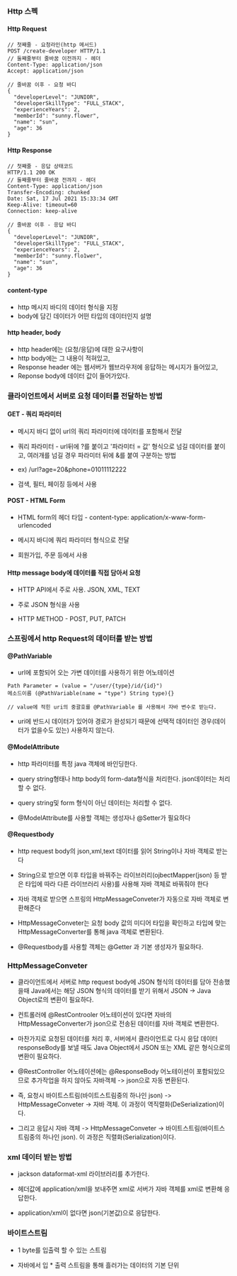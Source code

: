 ### Http 스펙

#### Http Request
```
// 첫째줄 - 요청라인(http 메서드)
POST /create-developer HTTP/1.1
// 둘째줄부터 줄바꿈 이전까지 - 헤더
Content-Type: application/json
Accept: application/json

// 줄바꿈 이후 - 요청 바디 
{
  "developerLevel": "JUNIOR",
  "developerSkillType": "FULL_STACK",
  "experienceYears": 2,
  "memberId": "sunny.flower",
  "name": "sun",
  "age": 36
}
```
#### Http Response 
```
// 첫째줄 - 응답 상태코드
HTTP/1.1 200 OK
// 둘째줄부터 줄바꿈 전까지 - 헤더
Content-Type: application/json
Transfer-Encoding: chunked
Date: Sat, 17 Jul 2021 15:33:34 GMT
Keep-Alive: timeout=60
Connection: keep-alive

// 줄바꿈 이후 - 응답 바디
{
  "developerLevel": "JUNIOR",
  "developerSkillType": "FULL_STACK",
  "experienceYears": 2,
  "memberId": "sunny.flo1wer",
  "name": "sun",
  "age": 36
}
```

#### content-type 

* http 메시지 바디의 데이터 형식을 지정
* body에 담긴 데이터가 어떤 타입의 데이터인지 설명

#### http header, body
* http header에는 (요청/응답)에 대한 요구사항이
* http body에는 그 내용이 적혀있고,
* Response header 에는 웹서버가 웹브라우저에 응답하는 메시지가 들어있고, 
* Reponse body에 데이터 값이 들어가있다.

### 클라이언트에서 서버로 요청 데이터를 전달하는 방법

#### GET - 쿼리 파라미터

* 메시지 바디 없이 url의 쿼리 파라미터에 데이터를 포함해서 전달

* 쿼리 파라미터 - url뒤에 ?를 붙이고 '파라미터 = 값' 형식으로 넘길 데이터를 붙이고, 여러개를 넘길 경우 파라미터 뒤에 &를 붙여 구분하는 방법

* ex) /url?age=20&phone=01011112222

* 검색, 필터, 페이징 등에서 사용


#### POST - HTML Form

* HTML form의 헤더 타입 - content-type: application/x-www-form-urlencoded

* 메시지 바디에 쿼리 파라미터 형식으로 전달

* 회원가입, 주문 등에서 사용


#### Http message body에 데이터를 직접 담아서 요청

* HTTP API에서 주로 사용. JSON, XML, TEXT

* 주로 JSON 형식을 사용

* HTTP METHOD - POST, PUT, PATCH
  

### 스프링에서 http Request의 데이터를 받는 방법

#### @PathVariable

* url에 포함되어 오는 가변 데이터를 사용하기 위한 어노테이션

```
Path Parameter = (value = "/user/{type}/id/{id}")
메소드이름 (@PathVariable(name = "type") String type){}

// value에 적힌 uri의 중괄호를 @PathVariable 를 사용해서 자바 변수로 받는다.
``````
* uri에 반드시 데이터가 있어야 경로가 완성되기 때문에 선택적 데이터인 경우(데이터가 없을수도 있는) 사용하지 않는다.


#### @ModelAttribute

* http 파라미터를 특정 java 객체에 바인딩한다.

* query string형태나 http body의 form-data형식을 처리한다. json데이터는 처리할 수 없다.

* query string및 form 형식이 아닌 데이터는 처리할 수 없다.

* @ModelAttribute를 사용할 객체는 생성자나 @Setter가 필요하다


#### @Requestbody

* http request body의 json,xml,text 데이터를 읽어 String이나 자바 객체로 받는다

* String으로 받으면 이후 타입을 바꿔주는 라이브러리(ojbectMapper(json) 등 받은 타입에 따라 다른 라이브러리 사용)를 사용해 자바 객체로 바꿔줘야 한다

* 자바 객체로 받으면 스프링의 HttpMessageConveter가 자동으로 자바 객체로 변환해준다

* HttpMessageConveter는 요청 body 값의 미디어 타입을 확인하고 타입에 맞는 HttpMessageConverter를 통해 java 객체로 변환된다.

* @Requestbody를 사용할 객체는 @Getter 과 기본 생성자가 필요하다.


### HttpMessageConveter

* 클라이언트에서 서버로 http request body에 JSON 형식의 데이터를 담아 전송했을때 Java에서는 해당 JSON 형식의 데이터를 받기 위해서 JSON -> Java Object로의 변환이 필요하다.

* 컨트롤러에 @RestControoler 어노테이션이 있다면 자바의 HttpMessageConverter가 json으로 전송된 데이터를 자바 객체로 변환한다. 

* 마찬가지로 요청된 데이터를 처리 후, 서버에서 클라이언트로 다시 응답 데이터 responseBody를 보낼 때도 Java Object에서 JSON 또는 XML 같은 형식으로의 변환이 필요하다. 

* @RestController 어노테이션에는 @ResponseBody 어노테이션이 포함되있으므로 추가작업을 하지 않아도 자바객체 -> json으로 자동 변환된다.

* 즉, 요청시 바이트스트림(바이트스트림중의 하나인 json) -> HttpMessageConveter -> 자바 객체. 이 과정이 역직렬화(DeSerialization)이다.

* 그리고 응답시 자바 객체 -> HttpMessageConveter -> 바이트스트림(바이트스트림중의 하나인 json). 이 과정은 직렬화(Serialization)이다.



### xml 데이터 받는 방법

* jackson dataformat-xml 라이브러리를 추가한다.

* 헤더값에 application/xml을 보내주면 xml로 서버가 자바 객체를 xml로 변환해 응답한다.

* application/xml이 없다면 json(기본값)으로 응답한다.


### 바이트스트림

* 1 byte를 입출력 할 수 있는 스트림

* 자바에서 입 * 출력 스트림을 통해 흘러가는 데이터의 기본 단위
